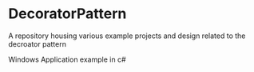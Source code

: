 # DecoratorPattern
A repository housing various example projects and design related to the decroator pattern

Windows Application example in c#
